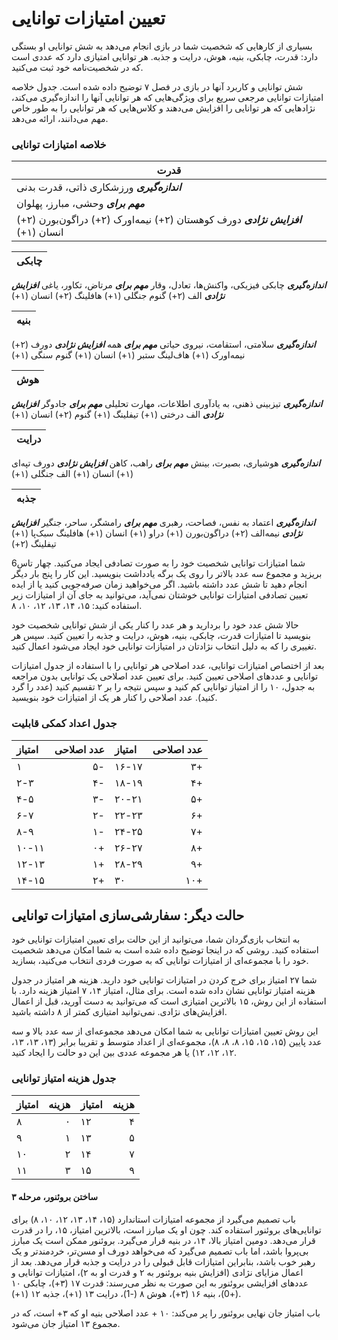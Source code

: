 # تعیین امتیازات توانایی
بسیاری از کارهایی که شخصیت شما در بازی انجام می‌دهد به شش توانایی او بستگی دارد: قدرت، چابکی، بنیه، هوش، درایت و جذبه. هر توانایی امتیازی دارد که عددی است که در شخصیت‌نامه خود ثبت می‌کنید.

شش توانایی و کاربرد آنها در بازی در فصل ۷ توضیح داده شده است. جدول خلاصه امتیازات توانایی مرجعی سریع برای ویژگی‌هایی که هر توانایی آنها را اندازه‌گیری می‌کند، نژادهایی که هر توانایی را افزایش می‌دهند و کلاس‌هایی که هر توانایی را به طور خاص مهم می‌دانند، ارائه می‌دهد.

### خلاصه امتیازات توانایی  
| قدرت  |
|--|
|***اندازه‌گیری*** ورزشکاری ذاتی، قدرت بدنی|
|***مهم برای*** وحشی، مبارز، پهلوان|
***افزایش نژادی*** دورف کوهستان (۲+) نیمه‌اورک (۲+) دراگون‌بورن (۲+) انسان (۱+)|

| چابکی |
|--------------|
***اندازه‌گیری*** چابکی فیزیکی، واکنش‌ها، تعادل، وقار
***مهم برای*** مرتاض، تکاور، یاغی
***افزایش نژادی*** الف (۲+) گنوم جنگلی (۱+) هافلینگ (۲+) انسان (۱+)

|بنیه|
|--|
***اندازه‌گیری*** سلامتی، استقامت، نیروی حیاتی 
***مهم برای*** همه
***افزایش نژادی*** دورف (۲+) نیمه‌اورک (۱+) هاف‌لینگ ستبر (۱+) انسان (۱+) گنوم سنگی (۱+)

|هوش|
|--|
***اندازه‌گیری*** تیزبینی ذهنی، به یادآوری اطلاعات، مهارت تحلیلی
***مهم برای*** جادوگر
***افزایش نژادی*** الف درختی (۱+) تیفلینگ (۱+) گنوم (۲+) انسان (۱+)

|درایت|
|--|
***اندازه‌گیری*** هوشیاری، بصیرت، بینش
***مهم برای*** راهب، کاهن
***افزایش نژادی*** دورف تپه‌ای (۱+) انسان (۱+) الف جنگلی (۱+)

|جذبه|
|--|
***اندازه‌گیری*** اعتماد به نفس، فصاحت، رهبری
***مهم برای*** رامشگر، ساحر، جنگیر
***افزایش نژادی*** نیمه‌الف (۲+) دراگون‌بورن (۱+) دراو (۱+) انسان (۱+)  هافلینگ سبک‌پا (۱+) تیفلینگ (۲+)


شما امتیازات توانایی شخصیت خود را به صورت تصادفی ایجاد می‌کنید. چهار تاس6 بریزید و مجموع سه عدد بالاتر را روی یک برگه یادداشت بنویسید. این کار را پنج بار دیگر انجام دهید تا شش عدد داشته باشید. اگر می‌خواهید زمان صرفه‌جویی کنید یا از ایده تعیین تصادفی امتیازات توانایی خوشتان نمی‌آید، می‌توانید به جای آن از امتیازات زیر استفاده کنید: ۱۵، ۱۴، ۱۳، ۱۲، ۱۰، ۸.

حالا شش عدد خود را بردارید و هر عدد را کنار یکی از شش توانایی شخصیت خود بنویسید تا امتیازات قدرت، چابکی، بنیه، هوش، درایت و جذبه را تعیین کنید. سپس هر تغییری را که به دلیل انتخاب نژادتان در امتیازات توانایی خود ایجاد می‌شود اعمال کنید.

بعد از اختصاص امتیازات توانایی، عدد اصلاحی هر توانایی را با استفاده از جدول امتیازات توانایی و عددهای اصلاحی تعیین کنید. برای تعیین عدد اصلاحی یک توانایی بدون مراجعه به جدول، ۱۰ را از امتیاز توانایی کم کنید و سپس نتیجه را بر ۲ تقسیم کنید (عدد را گرد کنید). عدد اصلاحی را کنار هر یک از امتیازات خود بنویسید.

### جدول اعداد کمکی قابلیت
| امتیاز | عدد اصلاحی | امتیاز | عدد اصلاحی|
|:--|--:|:--|--:|
| ۱ | ۵- | ۱۶-۱۷ | ۳+ |
|۲-۳ | ۴- | ۱۸-۱۹ | ۴+ |
|۴-۵| ۳- | ۲۰-۲۱| ۵+ |
|۶-۷| ۲- | ۲۲-۲۳| ۶+|
|۸-۹| ۱- | ۲۴-۲۵| ۷+|
|۱۰-۱۱| ۰+ |۲۶-۲۷| ۸+|
|۱۲-۱۳| ۱+ |۲۸-۲۹| ۹+|
|۱۴-۱۵| ۲+| ۳۰| ۱۰+|

## حالت دیگر: سفارشی‌سازی امتیازات توانایی
به انتخاب بازی‌گردان شما، می‌توانید از این حالت برای تعیین امتیازات توانایی خود استفاده کنید. روشی که در اینجا توضیح داده شده است به شما امکان می‌دهد شخصیت خود را با مجموعه‌ای از امتیازات توانایی که به صورت فردی انتخاب می‌کنید، بسازید.

شما ۲۷ امتیاز برای خرج کردن در امتیازات توانایی خود دارید. هزینه هر امتیاز در جدول هزینه امتیاز توانایی نشان داده شده است. برای مثال، امتیاز ۱۴، ۷ امتیاز هزینه دارد. با استفاده از این روش، ۱۵ بالاترین امتیازی است که می‌توانید به دست آورید، قبل از اعمال افزایش‌های نژادی. نمی‌توانید امتیازی کمتر از ۸ داشته باشید.

این روش تعیین امتیازات توانایی به شما امکان می‌دهد مجموعه‌ای از سه عدد بالا و سه عدد پایین (۱۵، ۱۵، ۱۵، ۸، ۸، ۸)، مجموعه‌ای از اعداد متوسط و تقریبا برابر (۱۳، ۱۳، ۱۳، ۱۲، ۱۲، ۱۲) یا هر مجموعه عددی بین این دو حالت را ایجاد کنید.

### جدول هزینه امتیاز توانایی
|امتیاز| هزینه| امتیاز| هزینه|
|:--|--:|:--|--:|
|۸| ۰| ۱۲| ۴|
|۹ |۱ |۱۳| ۵|
|۱۰| ۲| ۱۴ |۷|
|۱۱ |۳| ۱۵| ۹|

#### ساختن بروئنور، مرحله ۳
باب تصمیم می‌گیرد از مجموعه امتیازات استاندارد (۱۵، ۱۴، ۱۳، ۱۲، ۱۰، ۸) برای توانایی‌های بروئنور استفاده کند. چون او یک مبارز است، بالاترین امتیاز، ۱۵، را در قدرت قرار می‌دهد. دومین امتیاز بالا، ۱۴، در بنیه قرار می‌گیرد. بروئنور ممکن است یک مبارز بی‌پروا باشد، اما باب تصمیم می‌گیرد که می‌خواهد دورف او مسن‌تر، خردمندتر و یک رهبر خوب باشد، بنابراین امتیازات قابل قبولی را در درایت و جذبه قرار می‌دهد. بعد از اعمال مزایای نژادی (افزایش بنیه بروئنور به ۲ و قدرت او به ۲)، امتیازات توانایی و عددهای افزایشی بروئنور به این صورت به نظر می‌رسند: قدرت ۱۷ (۳+)، چابکی ۱۰ (+0)، بنیه ۱۶ (۳+)، هوش ۸ (-1)، درایت ۱۳ (۱+)، جذبه ۱۲ (۱+).

باب امتیاز جان نهایی بروئنور را پر می‌کند: ۱۰ + عدد اصلاحی بنیه او که ۳+ است، که در مجموع ۱۳ امتیاز جان می‌شود.